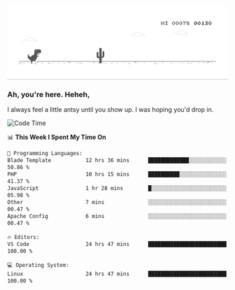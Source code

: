 
<div align="center">
    <img align="center" src="dino.gif">
</div>

### Ah, you're here. Heheh, 
I always feel a little antsy until you show up. I was hoping you'd drop in.

<!--START_SECTION:mrepol742-->
![Code Time](http://img.shields.io/badge/Code%20Time-2%2C746%20hrs%2032%20mins-blue)

📊 **This Week I Spent My Time On** 

```text
💬 Programming Languages: 
Blade Template           12 hrs 36 mins      █████████████░░░░░░░░░░░░   50.86 % 
PHP                      10 hrs 15 mins      ██████████░░░░░░░░░░░░░░░   41.37 % 
JavaScript               1 hr 28 mins        █░░░░░░░░░░░░░░░░░░░░░░░░   05.98 % 
Other                    7 mins              ░░░░░░░░░░░░░░░░░░░░░░░░░   00.47 % 
Apache Config            6 mins              ░░░░░░░░░░░░░░░░░░░░░░░░░   00.47 % 

🔥 Editors: 
VS Code                  24 hrs 47 mins      █████████████████████████   100.00 % 

💻 Operating System: 
Linux                    24 hrs 47 mins      █████████████████████████   100.00 % 
```


<!--END_SECTION:mrepol742-->
